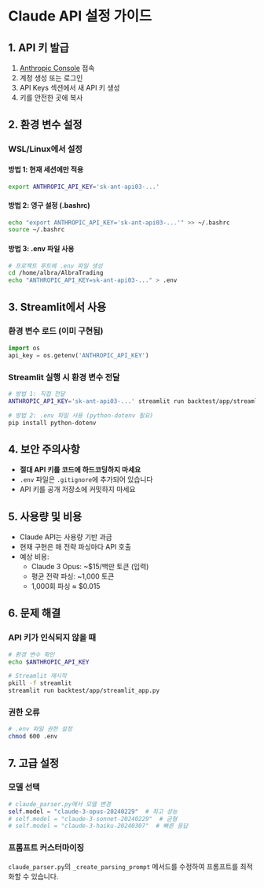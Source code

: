 # Claude API 설정 가이드

## 1. API 키 발급

1. [Anthropic Console](https://console.anthropic.com/) 접속
2. 계정 생성 또는 로그인
3. API Keys 섹션에서 새 API 키 생성
4. 키를 안전한 곳에 복사

## 2. 환경 변수 설정

### WSL/Linux에서 설정

#### 방법 1: 현재 세션에만 적용
```bash
export ANTHROPIC_API_KEY='sk-ant-api03-...'
```

#### 방법 2: 영구 설정 (.bashrc)
```bash
echo "export ANTHROPIC_API_KEY='sk-ant-api03-...'" >> ~/.bashrc
source ~/.bashrc
```

#### 방법 3: .env 파일 사용
```bash
# 프로젝트 루트에 .env 파일 생성
cd /home/albra/AlbraTrading
echo "ANTHROPIC_API_KEY=sk-ant-api03-..." > .env
```

## 3. Streamlit에서 사용

### 환경 변수 로드 (이미 구현됨)
```python
import os
api_key = os.getenv('ANTHROPIC_API_KEY')
```

### Streamlit 실행 시 환경 변수 전달
```bash
# 방법 1: 직접 전달
ANTHROPIC_API_KEY='sk-ant-api03-...' streamlit run backtest/app/streamlit_app.py

# 방법 2: .env 파일 사용 (python-dotenv 필요)
pip install python-dotenv
```

## 4. 보안 주의사항

- **절대 API 키를 코드에 하드코딩하지 마세요**
- `.env` 파일은 `.gitignore`에 추가되어 있습니다
- API 키를 공개 저장소에 커밋하지 마세요

## 5. 사용량 및 비용

- Claude API는 사용량 기반 과금
- 현재 구현은 매 전략 파싱마다 API 호출
- 예상 비용:
  - Claude 3 Opus: ~$15/백만 토큰 (입력)
  - 평균 전략 파싱: ~1,000 토큰
  - 1,000회 파싱 ≈ $0.015

## 6. 문제 해결

### API 키가 인식되지 않을 때
```bash
# 환경 변수 확인
echo $ANTHROPIC_API_KEY

# Streamlit 재시작
pkill -f streamlit
streamlit run backtest/app/streamlit_app.py
```

### 권한 오류
```bash
# .env 파일 권한 설정
chmod 600 .env
```

## 7. 고급 설정

### 모델 선택
```python
# claude_parser.py에서 모델 변경
self.model = "claude-3-opus-20240229"  # 최고 성능
# self.model = "claude-3-sonnet-20240229"  # 균형
# self.model = "claude-3-haiku-20240307"  # 빠른 응답
```

### 프롬프트 커스터마이징
`claude_parser.py`의 `_create_parsing_prompt` 메서드를 수정하여
프롬프트를 최적화할 수 있습니다.